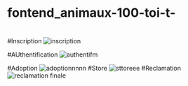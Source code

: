 # fontend_animaux-100-toi-t-
#
#Inscription
![inscription](https://user-images.githubusercontent.com/84456341/149181342-c27f2de5-6ca9-4bf7-9ebb-f89d48b58784.JPG)

#AUthentification
![authentifm](https://user-images.githubusercontent.com/84456341/149181228-374af557-a50e-45a5-ada1-c2aa08059106.JPG)

#Adoption
![adoptionnnnn](https://user-images.githubusercontent.com/84456341/149181502-c6ef9c00-9924-4264-a293-c95bad8f327d.JPG)
#Store
![sttoreee](https://user-images.githubusercontent.com/84456341/149181661-364f8fc5-f612-4c42-9881-3b4609806df2.JPG)
#Reclamation
![reclamation finale](https://user-images.githubusercontent.com/84456341/149181798-84e33b1c-6912-4185-941d-d8765c221481.JPG)
